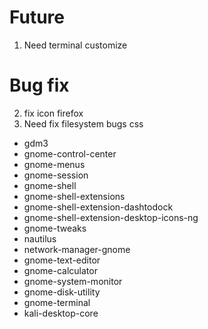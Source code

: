 # Future
1. Need terminal customize

# Bug fix
2. fix icon firefox
3. Need fix filesystem bugs css



- gdm3
- gnome-control-center
- gnome-menus
- gnome-session
- gnome-shell
- gnome-shell-extensions
- gnome-shell-extension-dashtodock
- gnome-shell-extension-desktop-icons-ng
- gnome-tweaks
- nautilus
- network-manager-gnome
- gnome-text-editor
- gnome-calculator
- gnome-system-monitor
- gnome-disk-utility
- gnome-terminal
- kali-desktop-core
